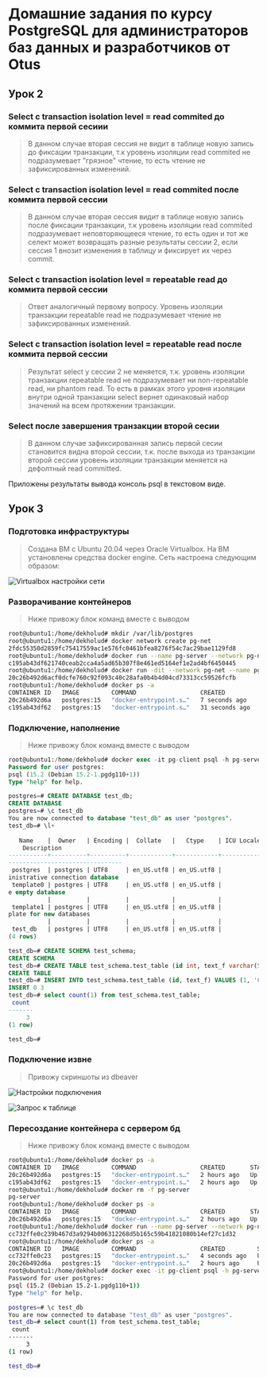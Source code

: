 # Домашние задания по курсу PostgreSQL для администраторов баз данных и разработчиков от Otus

## Урок 2
### __Select с transaction isolation level = read commited до коммита первой сесиии__
> В данном случае вторая сессия не видит в таблице новую запись до фиксации транзакции, т.к уровень изоляции read commited
не подразумевает "грязное" чтение, то есть чтение не зафиксированных изменений.
### __Select с transaction isolation level = read commited после коммита первой сессии__
> В данном случае вторая сессия видит в таблице новую запись после фиксации транзакции, т.к уровень изоляции read commited подразумевает неповторяющееся чтение, то есть один и тот же селект может возвращать разные результаты сессии 2, если сессия 1 внозит изменения в таблицу и фиксирует их через commit.
### __Select с transaction isolation level = repeatable read до коммита первой сессии__
> Ответ аналогичный первому вопросу. Уровень изоляции транзакции repeatable read не подразумевает чтение не зафиксированных изменений.
### __Select с transaction isolation level = repeatable read после коммита первой сессии__
> Результат select у сессии 2 не меняется, т.к. уровень изоляции транзакции repeatable read не подразумевает ни 
non-repeatable read, ни phantom read. То есть в рамках этого уровня изоляции внутри одной транзакции select вернет одинаковый набор значений на всем протяжении транзакции.
### __Select после завершения транзакции второй сесии__
> В данном случае зафиксированная запись первой сесии становится видна второй сессии, т.к. после выхода из транзакции второй сессии уровень изоляции транзакции меняется на дефолтный read committed.

Приложены результаты вывода консоль psql в текстовом виде.

## Урок 3

### Подготовка инфраструктуры
> Создана ВМ с Ubuntu 20.04 через Oracle Virtualbox.
  На ВМ установлены средства docker engine.
  Сеть настроена следующим образом:

![Virtualbox настройки сети](/hw3/virtualbox.png?raw=true "Virtualbox настройки сети")

### Разворачивание контейнеров
> Ниже привожу блок команд вместе с выводом

```bash
root@ubuntu1:/home/dekholud# mkdir /var/lib/postgres
root@ubuntu1:/home/dekholud# docker network create pg-net
2fdc55350d2859fc75417559ac1e576fc0461bfea8276f54c7ac29bae1129fd8
root@ubuntu1:/home/dekholud# docker run --name pg-server --network pg-net -e POSTGRES_PASSWORD=postgres -d -p 5432:5432 -v /var/lib/postgres:/var/lib/postgresql/data postgres:15
c195ab43df621740ceab2cca4a5ad65b307f8e461ed5164ef1e2ad4bf6450445
root@ubuntu1:/home/dekholud# docker run -dit --network pg-net --name pg-client -e POSTGRES_PASSWORD=postgres postgres:15 bash
20c26b492d6acf0dcfe760c92f093c40c28afa0b4b4d04cd73313cc59526fcfb
root@ubuntu1:/home/dekholud# docker ps -a
CONTAINER ID   IMAGE         COMMAND                  CREATED          STATUS          PORTS                                       NAMES
20c26b492d6a   postgres:15   "docker-entrypoint.s…"   7 seconds ago    Up 5 seconds    5432/tcp                                    pg-client
c195ab43df62   postgres:15   "docker-entrypoint.s…"   31 seconds ago   Up 29 seconds   0.0.0.0:5432->5432/tcp, :::5432->5432/tcp   pg-server
```
### Подключение, наполнение
> Ниже привожу блок команд вместе с выводом

```sql
root@ubuntu1:/home/dekholud# docker exec -it pg-client psql -h pg-server -U postgres
Password for user postgres:
psql (15.2 (Debian 15.2-1.pgdg110+1))
Type "help" for help.

postgres=# CREATE DATABASE test_db;
CREATE DATABASE
postgres=# \c test_db
You are now connected to database "test_db" as user "postgres".
test_db=# \l+
                                                                                  List of databases
   Name    |  Owner   | Encoding |  Collate   |   Ctype    | ICU Locale | Locale Provider |   Access privileges   |  Size   | Tablespace |
    Description
-----------+----------+----------+------------+------------+------------+-----------------+-----------------------+---------+------------+------------
--------------------------------
 postgres  | postgres | UTF8     | en_US.utf8 | en_US.utf8 |            | libc            |                       | 7453 kB | pg_default | default adm
inistrative connection database
 template0 | postgres | UTF8     | en_US.utf8 | en_US.utf8 |            | libc            | =c/postgres          +| 7297 kB | pg_default | unmodifiabl
e empty database
           |          |          |            |            |            |                 | postgres=CTc/postgres |         |            |
 template1 | postgres | UTF8     | en_US.utf8 | en_US.utf8 |            | libc            | =c/postgres          +| 7369 kB | pg_default | default tem
plate for new databases
           |          |          |            |            |            |                 | postgres=CTc/postgres |         |            |
 test_db   | postgres | UTF8     | en_US.utf8 | en_US.utf8 |            | libc            |                       | 7525 kB | pg_default |
(4 rows)

test_db=# CREATE SCHEMA test_schema;
CREATE SCHEMA
test_db=# CREATE TABLE test_schema.test_table (id int, text_f varchar(50));
CREATE TABLE
test_db=# INSERT INTO test_schema.test_table (id, text_f) VALUES (1, 'Cheese'), (2, 'Bread'), (3, 'Milk');
INSERT 0 3
test_db=# select count(1) from test_schema.test_table;
 count
-------
     3
(1 row)

test_db=#
```
### Подключение извне
> Привожу скриншоты из dbeaver

![Настройки подключения](/hw3/connect.png?raw=true "Настройки подключения")

![Запрос к таблице](/hw3/dbeaver.png?raw=true "Запрос к таблице")

### Пересоздание контейнера с сервером бд
> Ниже привожу блок команд вместе с выводом

```bash
root@ubuntu1:/home/dekholud# docker ps -a
CONTAINER ID   IMAGE         COMMAND                  CREATED       STATUS       PORTS                                       NAMES
20c26b492d6a   postgres:15   "docker-entrypoint.s…"   2 hours ago   Up 2 hours   5432/tcp                                    pg-client
c195ab43df62   postgres:15   "docker-entrypoint.s…"   2 hours ago   Up 2 hours   0.0.0.0:5432->5432/tcp, :::5432->5432/tcp   pg-server
root@ubuntu1:/home/dekholud# docker rm -f pg-server
pg-server
root@ubuntu1:/home/dekholud# docker ps -a
CONTAINER ID   IMAGE         COMMAND                  CREATED       STATUS       PORTS      NAMES
20c26b492d6a   postgres:15   "docker-entrypoint.s…"   2 hours ago   Up 2 hours   5432/tcp   pg-client
root@ubuntu1:/home/dekholud# docker run --name pg-server --network pg-net -e POSTGRES_PASSWORD=postgres -d -p 5432:5432 -v /var/lib/postgres:/var/lib/postgresql/data postgres:15
cc732ffe0c239b467d3a9294b006312268d5b165c59b41821080b14ef27c1d32
root@ubuntu1:/home/dekholud# docker ps -a
CONTAINER ID   IMAGE         COMMAND                  CREATED         STATUS         PORTS                                       NAMES
cc732ffe0c23   postgres:15   "docker-entrypoint.s…"   4 seconds ago   Up 2 seconds   0.0.0.0:5432->5432/tcp, :::5432->5432/tcp   pg-server
20c26b492d6a   postgres:15   "docker-entrypoint.s…"   2 hours ago     Up 2 hours     5432/tcp                                    pg-client
root@ubuntu1:/home/dekholud# docker exec -it pg-client psql -h pg-server -U postgres
Password for user postgres:
psql (15.2 (Debian 15.2-1.pgdg110+1))
Type "help" for help.

postgres=# \c test_db
You are now connected to database "test_db" as user "postgres".
test_db=# select count(1) from test_schema.test_table;
 count
-------
     3
(1 row)

test_db=#
```